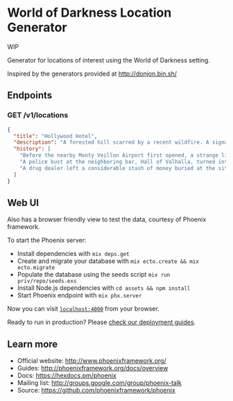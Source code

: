 # World of Darkness Location Generator

WIP

Generator for locations of interest using the World of Darkness setting.

Inspired by the generators provided at <http://donjon.bin.sh/>

## Endpoints

### GET /v1/locations

```json
{
  "title": "Hollywood Hotel",
  "description": "A forested hill scarred by a recent wildfire. A signal tower stands here, a green light blinking periodically.",
  "history": [
    "Before the nearby Monty Veillon Airport first opened, a strange light shone upon the site. The vagabonds and beggars have since whispered about the true messiah.",
    "A police bust at the neighboring bar, Hall of Valhalla, turned into a firefight. Neighbors trade rumors of the lingering presence of the vengeful dead.",
    "A drug dealer left a considerable stash of money buried at the site before she was imprisoned. Only her closest family members are aware of the money."
  ]
}
```

## Web UI

Also has a browser friendly view to test the data, courtesy of Phoenix framework.

To start the Phoenix server:

* Install dependencies with `mix deps.get`
* Create and migrate your database with `mix ecto.create && mix ecto.migrate`
* Populate the database using the seeds script `mix run priv/repo/seeds.exs`
* Install Node.js dependencies with `cd assets && npm install`
* Start Phoenix endpoint with `mix phx.server`

Now you can visit [`localhost:4000`](http://localhost:4000) from your browser.

Ready to run in production? Please [check our deployment guides](http://www.phoenixframework.org/docs/deployment).

## Learn more

* Official website: http://www.phoenixframework.org/
* Guides: http://phoenixframework.org/docs/overview
* Docs: https://hexdocs.pm/phoenix
* Mailing list: http://groups.google.com/group/phoenix-talk
* Source: https://github.com/phoenixframework/phoenix
